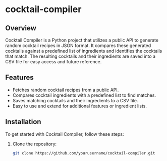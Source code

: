 # cocktail-compiler

## Overview

Cocktail Compiler is a Python project that utilizes a public API to generate random cocktail recipes in JSON format. It compares these generated cocktails against a predefined list of ingredients and identifies the cocktails that match. The resulting cocktails and their ingredients are saved into a CSV file for easy access and future reference.

## Features

- Fetches random cocktail recipes from a public API.
- Compares cocktail ingredients with a predefined list to find matches.
- Saves matching cocktails and their ingredients to a CSV file.
- Easy to use and extend for additional features or ingredient lists.

## Installation

To get started with Cocktail Compiler, follow these steps:

1. Clone the repository:
   ```bash
   git clone https://github.com/yourusername/cocktail-compiler.git
